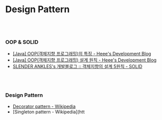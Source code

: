 Design Pattern
==========


 <br/><br/>


### OOP & SOLID
- [[Java] OOP(객체지향 프로그래밍)의 특징 - Heee's Development Blog](https://gmlwjd9405.github.io/2018/07/05/oop-features.html)
- [[Java] OOP(객체지향 프로그래밍) 설계 원칙 - Heee's Development Blog](https://gmlwjd9405.github.io/2018/07/05/oop-solid.html)
- [SLENDER ANKLES's 개발블로그 :: 객체지향의 설계 5원칙 - SOLID](https://slenderankle.tistory.com/162)


 <br/><br/>


### Design Pattern
- [Decorator pattern - Wikipedia](https://en.wikipedia.org/wiki/Decorator_pattern)
- [Singleton pattern - Wikipedia](htt